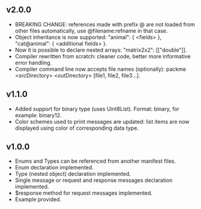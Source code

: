## v2.0.0
* BREAKING CHANGE: references made with prefix \@ are not loaded from other files automatically, use \@filename:refname in that case.
* Object inheritance is now supported: "animal": { \<fields> }, "cat@animal": { \<additional fields> }.
* Now it is possible to declare nested arrays: "matrix2x2": [["double"]].
* Compiler rewritten from scratch: cleaner code, better more informative error handling.
* Compiler command line now accepts file names (optionally): packme \<srcDirectory> \<outDirectory> [file1, file2, file3...].

## v1.1.0
* Added support for binary type (uses Uint8List). Format: binary<LENGTH>, for example: binary12.
* Color schemes used to print messages are updated: list items are now displayed using color of corresponding data type.

## v1.0.0
* Enums and Types can be referenced from another manifest files.
* Enum declaration implemented.
* Type (nested object) declaration implemented.
* Single message or request and response messages declaration implemented.
* $response method for request messages implemented.
* Example provided.

